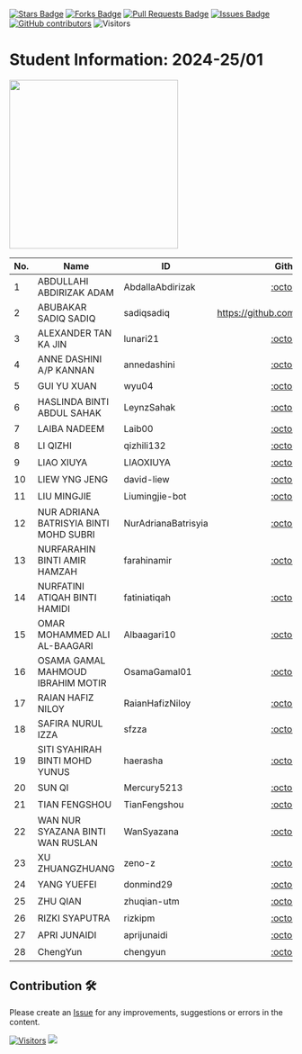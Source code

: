<a href="https://github.com/drshahizan/research-design/stargazers"><img src="https://img.shields.io/github/stars/drshahizan/research-design" alt="Stars Badge"/></a>
<a href="https://github.com/drshahizan/research-design/network/members"><img src="https://img.shields.io/github/forks/drshahizan/research-design" alt="Forks Badge"/></a>
<a href="https://github.com/drshahizan/research-design/pulls"><img src="https://img.shields.io/github/issues-pr/drshahizan/research-design" alt="Pull Requests Badge"/></a>
<a href="https://github.com/drshahizan/research-design"><img src="https://img.shields.io/github/issues/drshahizan/research-design" alt="Issues Badge"/></a>
<a href="https://github.com/drshahizan/research-design/graphs/contributors"><img alt="GitHub contributors" src="https://img.shields.io/github/contributors/drshahizan/research-design?color=2b9348"></a>
![Visitors](https://api.visitorbadge.io/api/visitors?path=https%3A%2F%2Fgithub.com%2Fdrshahizan%2BDM&labelColor=%23d9e3f0&countColor=%23697689&style=flat)


# Student Information: 2024-25/01

<img src="../images/batch2.jpeg"  height="300" />

| No. | Name                                       | ID                | Github                                  | Linkedin                                                         | Portfolio |
|-----|--------------------------------------------|-------------------|:---------------------------------------:|:----------------------------------------------------------------:|:-------------:|
| 1   | ABDULLAHI ABDIRIZAK ADAM                   | AbdallaAbdirizak| [:octocat:](https://github.com/AbdallaAbdirizak)        | <a href="https://www.linkedin.com/in/"><img src="../images/linkedin.png" width="24px" height="24px"></a>  | <a href="batch2/AbdallaAbdirizak"><img src="../images/portfolio.png" width="24px" height="24px"></a> |
| 2   | ABUBAKAR SADIQ SADIQ                      |              sadiqsadiq     | https://github.com/sadiqsadiq404
| 3   | ALEXANDER TAN KA JIN                      | lunari21 | [:octocat:](https://github.com/lunari21)        | <a href="https://www.linkedin.com/in/"><img src="../images/linkedin.png" width="24px" height="24px"></a>  | <a href="batch2/lunari21"><img src="../images/portfolio.png" width="24px" height="24px"></a> |
| 4   | ANNE DASHINI A/P KANNAN                    | annedashini       | [:octocat:](https://github.com/annedashini) | <a href="https://www.linkedin.com/in/"><img src="../images/linkedin.png" width="24px" height="24px"></a>  | <a href="batch2/annedashini"><img src="../images/portfolio.png" width="24px" height="24px"></a> |
| 5   | GUI YU XUAN                                | wyu04             | [:octocat:](https://github.com/wyu04)    | <a href="https://www.linkedin.com/in/"><img src="../images/linkedin.png" width="24px" height="24px"></a>  | <a href="batch2/wyu04"><img src="../images/portfolio.png" width="24px" height="24px"></a> |
| 6   | HASLINDA BINTI ABDUL SAHAK                 | LeynzSahak                  | [:octocat:](https://github.com/LeynzSahak)        | <a href="https://www.linkedin.com/in/"><img src="../images/linkedin.png" width="24px" height="24px"></a>  | <a href="batch2/LeynzSahak"><img src="../images/portfolio.png" width="24px" height="24px"></a> |
| 7   | LAIBA NADEEM                               | Laib00            | [:octocat:](https://github.com/Laib00)   | <a href="https://www.linkedin.com/in/"><img src="../images/linkedin.png" width="24px" height="24px"></a>  | <a href="batch2/Laib00"><img src="../images/portfolio.png" width="24px" height="24px"></a> |
| 8   | LI QIZHI                                   | 	qizhili132 | [:octocat:](https://github.com/qizhili132)        | <a href="https://www.linkedin.com/in/"><img src="../images/linkedin.png" width="24px" height="24px"></a>  | <a href="batch2/qizhili132"><img src="../images/portfolio.png" width="24px" height="24px"></a> |
| 9   | LIAO XIUYA                                 | LIAOXIUYA | [:octocat:](https://github.com/LIAOXIUYA)        | <a href="https://www.linkedin.com/in/"><img src="../images/linkedin.png" width="24px" height="24px"></a>  | <a href="batch2/LIAOXIUYA"><img src="../images/portfolio.png" width="24px" height="24px"></a> |
| 10  | LIEW YNG JENG                              | david-liew| [:octocat:](https://github.com/david-liew)        | <a href="https://www.linkedin.com/in/"><img src="../images/linkedin.png" width="24px" height="24px"></a>  | <a href="batch2/david-liew"><img src="../images/portfolio.png" width="24px" height="24px"></a> |
| 11  | LIU MINGJIE                                | Liumingjie-bot    | [:octocat:](https://github.com/Liumingjie-bot) | <a href="https://www.linkedin.com/in/"><img src="../images/linkedin.png" width="24px" height="24px"></a>  | <a href="batch2/Liumingjie-bot"><img src="../images/portfolio.png" width="24px" height="24px"></a> |
| 12  | NUR ADRIANA BATRISYIA BINTI MOHD SUBRI     | NurAdrianaBatrisyia | [:octocat:](https://github.com/NurAdrianaBatrisyia) | <a href="https://www.linkedin.com/in/"><img src="../images/linkedin.png" width="24px" height="24px"></a>  | <a href="batch2/NurAdrianaBatrisyia"><img src="../images/portfolio.png" width="24px" height="24px"></a> |
| 13  | NURFARAHIN BINTI AMIR HAMZAH               | farahinamir | [:octocat:](https://github.com/farahinamir)        | <a href="https://www.linkedin.com/in/"><img src="../images/linkedin.png" width="24px" height="24px"></a>  | <a href="batch2/farahinamir"><img src="../images/portfolio.png" width="24px" height="24px"></a> |
| 14  | NURFATINI ATIQAH BINTI HAMIDI              | fatiniatiqah      | [:octocat:](https://github.com/fatiniatiqah) | <a href="https://www.linkedin.com/in/"><img src="../images/linkedin.png" width="24px" height="24px"></a>  | <a href="batch2/fatiniatiqah"><img src="../images/portfolio.png" width="24px" height="24px"></a> |
| 15  | OMAR MOHAMMED ALI AL-BAAGARI               | Albaagari10       | [:octocat:](https://github.com/Albaagari10) | <a href="https://www.linkedin.com/in/"><img src="../images/linkedin.png" width="24px" height="24px"></a>  | <a href="batch2/Albaagari10"><img src="../images/portfolio.png" width="24px" height="24px"></a> |
| 16  | OSAMA GAMAL MAHMOUD IBRAHIM MOTIR          | OsamaGamal01      | [:octocat:](https://github.com/OsamaGamal01) | <a href="https://www.linkedin.com/in/"><img src="../images/linkedin.png" width="24px" height="24px"></a>  | <a href="batch2/OsamaGamal01"><img src="../images/portfolio.png" width="24px" height="24px"></a> |
| 17  | RAIAN HAFIZ NILOY                         | RaianHafizNiloy   | [:octocat:](https://github.com/RaianHafizNiloy) | <a href="https://www.linkedin.com/in/"><img src="../images/linkedin.png" width="24px" height="24px"></a>  | <a href="batch2/RaianHafizNiloy"><img src="../images/portfolio.png" width="24px" height="24px"></a> |
| 18  | SAFIRA NURUL IZZA                         | sfzza             | [:octocat:](https://github.com/sfzza)   | <a href="https://www.linkedin.com/in/"><img src="../images/linkedin.png" width="24px" height="24px"></a>  | <a href="batch2/sfzza"><img src="../images/portfolio.png" width="24px" height="24px"></a> |
| 19  | SITI SYAHIRAH BINTI MOHD YUNUS            | haerasha                  | [:octocat:](https://github.com/haerasha)        | <a href="https://www.linkedin.com/in/"><img src="../images/linkedin.png" width="24px" height="24px"></a>  | <a href="batch2/haerasha"><img src="../images/portfolio.png" width="24px" height="24px"></a> |
| 20  | SUN QI                                    | Mercury5213 | [:octocat:](https://github.com/Mercury5213)        | <a href="https://www.linkedin.com/in/"><img src="../images/linkedin.png" width="24px" height="24px"></a>  | <a href="batch2/Mercury5213"><img src="../images/portfolio.png" width="24px" height="24px"></a> |
| 21  | TIAN FENGSHOU                             | TianFengshou      | [:octocat:](https://github.com/TianFengshou) | <a href="https://www.linkedin.com/in/"><img src="../images/linkedin.png" width="24px" height="24px"></a>  | <a href="batch2/TianFengshou"><img src="../images/portfolio.png" width="24px" height="24px"></a> |
| 22  | WAN NUR SYAZANA BINTI WAN RUSLAN          | WanSyazana | [:octocat:](https://github.com/WanSyazana)        | <a href="https://www.linkedin.com/in/wsyazanaaa/"><img src="../images/linkedin.png" width="24px" height="24px"></a>  | <a href="batch2/WanSyazana"><img src="../images/portfolio.png" width="24px" height="24px"></a> |
| 23  | XU ZHUANGZHUANG                           | zeno-z            | [:octocat:](https://github.com/zeno-z)  | <a href="https://www.linkedin.com/in/"><img src="../images/linkedin.png" width="24px" height="24px"></a>  | <a href="batch2/zeno-z"><img src="../images/portfolio.png" width="24px" height="24px"></a> |
| 24  | YANG YUEFEI                               | donmind29         | [:octocat:](https://github.com/donmind29) | <a href="https://www.linkedin.com/in/"><img src="../images/linkedin.png" width="24px" height="24px"></a>  | <a href="batch2/donmind29"><img src="../images/portfolio.png" width="24px" height="24px"></a> |
| 25  | ZHU QIAN                                  | zhuqian-utm       | [:octocat:](https://github.com/zhuqian-utm) | <a href="https://www.linkedin.com/in/"><img src="../images/linkedin.png" width="24px" height="24px"></a>  | <a href="batch2/zhuqian-utm"><img src="../images/portfolio.png" width="24px" height="24px"></a> |
| 26  | RIZKI SYAPUTRA | rizkipm       | [:octocat:](https://github.com/rizkipm) | <a href="https://www.linkedin.com/in/rizki-syaputra-082b2a7b/"><img src="../images/linkedin.png" width="24px" height="24px"></a>  | <a href="batch2/rizkipm"><img src="../images/portfolio.png" width="24px" height="24px"></a> |
| 27  | APRI JUNAIDI |   aprijunaidi             | [:octocat:](https://github.com/aprijunaidi)       | <a href="https://www.linkedin.com/in/apri-junaidi-38b20217/"><img src="../images/linkedin.png" width="24px" height="24px"></a>  | <a href="batch1/aprijunaidi"><img src="../images/portfolio.png" width="24px" height="24px"></a> |
| 28  | ChengYun |   chengyun             | [:octocat:](https://github.com/Andres-1996-Matthews)       | <a href="https://www.linkedin.com/in/apri-junaidi-38b20217/"><img src="../images/linkedin.png" width="24px" height="24px"></a>  | <a href="batch1/aprijunaidi"><img src="../images/portfolio.png" width="24px" height="24px"></a> |


## Contribution 🛠️
Please create an [Issue](https://github.com/drshahizan/BDM/issues) for any improvements, suggestions or errors in the content.



[![Visitors](https://api.visitorbadge.io/api/visitors?path=https%3A%2F%2Fgithub.com%2Fdrshahizan&labelColor=%23697689&countColor=%23555555&style=plastic)](https://visitorbadge.io/status?path=https%3A%2F%2Fgithub.com%2Fdrshahizan)
![](https://hit.yhype.me/github/profile?user_id=81284918)

